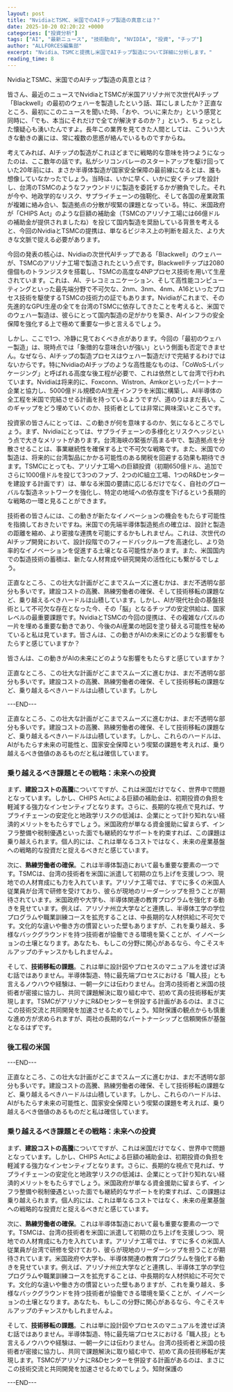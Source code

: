 ```yaml
---
layout: post
title: "NvidiaとTSMC、米国でのAIチップ製造の真意とは？"
date: 2025-10-20 02:20:22 +0000
categories: ["投資分析"]
tags: ["AI", "最新ニュース", "技術動向", "NVIDIA", "投資", "チップ"]
author: "ALLFORCES編集部"
excerpt: "Nvidia、TSMCと提携し米国でAIチップ製造について詳細に分析します。"
reading_time: 8
---
```


NvidiaとTSMC、米国でのAIチップ製造の真意とは？

皆さん、最近のニュースでNvidiaとTSMCが米国アリゾナ州で次世代AIチップ「Blackwell」の最初のウェハーを製造したという話、耳にしましたか？正直なところ、最初にこのニュースを聞いた時、「おや、ついに来たか」という感覚と同時に、「でも、本当にそれだけで全てが解決するのか？」という、ちょっとした懐疑心も湧いたんですよ。長年この業界を見てきた人間としては、こういう大きな動きの裏には、常に複数の思惑が絡んでいるものですからね。

考えてみれば、AIチップの製造がこれほどまでに戦略的な意味を持つようになったのは、ここ数年の話です。私がシリコンバレーのスタートアップを駆け回っていた20年前には、まさか半導体製造が国家安全保障の最前線になるとは、誰も想像していなかったでしょう。当時は、いかに早く、いかに安くチップを設計し、台湾のTSMCのようなファウンドリに製造を委託するかが勝負でした。それが今や、地政学的なリスク、サプライチェーンの強靭化、そして各国の産業政策が複雑に絡み合い、製造拠点の分散が喫緊の課題となっている。特に、米国政府が「CHIPS Act」のような巨額の補助金（TSMCのアリゾナ工場には66億ドルの補助金が提供されましたね）を投じて国内製造を奨励している背景を考えると、今回のNvidiaとTSMCの提携は、単なるビジネス上の判断を超えた、より大きな文脈で捉える必要があります。

今回の発表の核心は、Nvidiaの次世代AIチップである「Blackwell」のウェハーが、TSMCのアリゾナ工場で製造されたという点です。Blackwellチップは2080億個ものトランジスタを搭載し、TSMCの高度な4NPプロセス技術を用いて生産されています。これは、AI、テレコミュニケーション、そして高性能コンピューティングといった最先端分野で不可欠な、2nm、3nm、4nm、A16といったプロセス技術を駆使するTSMCの技術力の証でもあります。Nvidiaがこれまで、その先進的なGPU生産の全てを台湾のTSMCに依存してきたことを考えると、米国でのウェハー製造は、彼らにとって国内製造の足がかりを築き、AIインフラの安全保障を強化する上で極めて重要な一歩と言えるでしょう。

しかし、ここで1つ、冷静に見ておくべき点があります。今回の「最初のウェハー製造」は、現時点では「象徴的な意味合いが強い」という側面も否定できません。なぜなら、AIチップの製造プロセスはウェハー製造だけで完結するわけではないからです。特にNvidiaのAIチップのような高性能なものは、「CoWoS-Lパッケージング」と呼ばれる高度な後工程が必要で、これは依然として台湾で行われています。Nvidiaは将来的に、Foxconn、Wistron、Amkorといったパートナー企業と協力し、5000億ドル規模のAI生産インフラを米国に構築し、AI半導体の全工程を米国で完結させる計画を持っているようですが、道のりはまだ長い。このギャップをどう埋めていくのか、技術者としては非常に興味深いところです。

投資家の皆さんにとっては、この動きが何を意味するのか、気になるところでしょう。まず、Nvidiaにとっては、サプライチェーンの多様化とリスクヘッジという点で大きなメリットがあります。台湾海峡の緊張が高まる中で、製造拠点を分散させることは、事業継続性を確保する上で不可欠な戦略です。また、米国での製造は、将来的に台湾製品にかかる可能性のある関税を回避する効果も期待できます。TSMCにとっても、アリゾナ工場への巨額投資（初期650億ドル、追加でさらに1000億ドルを投じて3つのファブ、2つのIC組立工場、1つのR&Dセンターを建設する計画です）は、単なる米国の要請に応じるだけでなく、自社のグローバルな製造ネットワークを強化し、特定の地域への依存度を下げるという長期的な戦略の一環と見ることができます。

技術者の皆さんには、この動きが新たなイノベーションの機会をもたらす可能性を指摘しておきたいですね。米国での先端半導体製造拠点の確立は、設計と製造の距離を縮め、より密接な連携を可能にするかもしれません。これは、次世代のAIチップ開発において、設計段階でのフィードバックループを高速化し、より効率的なイノベーションを促進する土壌となる可能性があります。また、米国国内での製造技術の蓄積は、新たな人材育成や研究開発の活性化にも繋がるでしょう。

正直なところ、この壮大な計画がどこまでスムーズに進むかは、まだ不透明な部分も多いです。建設コストの高騰、熟練労働者の確保、そして技術移転の課題など、乗り越えるべきハードルは山積しています。しかし、AIが現代社会の基盤技術として不可欠な存在となった今、その「脳」となるチップの安定供給は、国家レベルの最重要課題です。NvidiaとTSMCの今回の提携は、その複雑なパズルの一片を埋める重要な動きであり、今後のAI産業の地図を塗り替える可能性を秘めていると私は見ています。皆さんは、この動きがAIの未来にどのような影響をもたらすと感じていますか？

皆さんは、この動きがAIの未来にどのような影響をもたらすと感じていますか？

正直なところ、この壮大な計画がどこまでスムーズに進むかは、まだ不透明な部分も多いです。建設コストの高騰、熟練労働者の確保、そして技術移転の課題など、乗り越えるべきハードルは山積しています。しかし

---END---

正直なところ、この壮大な計画がどこまでスムーズに進むかは、まだ不透明な部分も多いです。建設コストの高騰、熟練労働者の確保、そして技術移転の課題など、乗り越えるべきハードルは山積しています。しかし、これらのハードルは、AIがもたらす未来の可能性と、国家安全保障という喫緊の課題を考えれば、乗り越えるべき価値のあるものだと私は確信しています。

### 乗り越えるべき課題とその戦略：未来への投資

まず、**建設コストの高騰**についてですが、これは米国だけでなく、世界中で問題となっています。しかし、CHIPS Actによる巨額の補助金は、初期投資の負担を軽減する強力なインセンティブとなります。さらに、長期的な視点で見れば、サプライチェーンの安定化と地政学リスクの低減は、企業にとって計り知れない経済的メリットをもたらすでしょう。米国政府が単なる資金援助に留まらず、インフラ整備や税制優遇といった面でも継続的なサポートを約束すれば、この課題は乗り越えられます。個人的には、これは単なるコストではなく、未来の産業基盤への戦略的な投資だと捉えるべきだと感じています。

次に、**熟練労働者の確保**。これは半導体製造において最も重要な要素の一つです。TSMCは、台湾の技術者を米国に派遣して初期の立ち上げを支援しつつ、現地での人材育成にも力を入れています。アリゾナ工場では、すでに多くの米国人従業員が台湾で研修を受けており、彼らが現地のリーダーシップを担うことが期待されています。米国政府や大学も、半導体関連の教育プログラムを強化する動きを見せています。例えば、アリゾナ州立大学などと連携し、半導体工学の学位プログラムや職業訓練コースを拡充することは、中長期的な人材供給に不可欠です。文化的な違いや働き方の慣習といった壁もありますが、これを乗り越え、多様なバックグラウンドを持つ技術者が協働できる環境を築くことが、イノベーションの土壌となります。あなたも、もしこの分野に関心があるなら、今こそスキルアップのチャンスかもしれませんよ。

そして、**技術移転の課題**。これは単に設計図やプロセスのマニュアルを渡せば済む話ではありません。半導体製造、特に最先端プロセスにおける「職人技」とも言えるノウハウや経験は、一朝一夕には伝わりません。台湾の技術者と米国の技術者が密接に協力し、共同で課題解決に取り組む中で、初めて真の技術移転が実現します。TSMCがアリゾナにR&Dセンターを併設する計画があるのは、まさにこの技術交流と共同開発を加速させるためでしょう。知財保護の観点からも慎重な進め方が求められますが、両社の長期的なパートナーシップと信頼関係が基盤となるはずです。

### 後工程の米国

---END---

正直なところ、この壮大な計画がどこまでスムーズに進むかは、まだ不透明な部分も多いです。建設コストの高騰、熟練労働者の確保、そして技術移転の課題など、乗り越えるべきハードルは山積しています。しかし、これらのハードルは、AIがもたらす未来の可能性と、国家安全保障という喫緊の課題を考えれば、乗り越えるべき価値のあるものだと私は確信しています。

### 乗り越えるべき課題とその戦略：未来への投資

まず、**建設コストの高騰**についてですが、これは米国だけでなく、世界中で問題となっています。しかし、CHIPS Actによる巨額の補助金は、初期投資の負担を軽減する強力なインセンティブとなります。さらに、長期的な視点で見れば、サプライチェーンの安定化と地政学リスクの低減は、企業にとって計り知れない経済的メリットをもたらすでしょう。米国政府が単なる資金援助に留まらず、インフラ整備や税制優遇といった面でも継続的なサポートを約束すれば、この課題は乗り越えられます。個人的には、これは単なるコストではなく、未来の産業基盤への戦略的な投資だと捉えるべきだと感じています。

次に、**熟練労働者の確保**。これは半導体製造において最も重要な要素の一つです。TSMCは、台湾の技術者を米国に派遣して初期の立ち上げを支援しつつ、現地での人材育成にも力を入れています。アリゾナ工場では、すでに多くの米国人従業員が台湾で研修を受けており、彼らが現地のリーダーシップを担うことが期待されています。米国政府や大学も、半導体関連の教育プログラムを強化する動きを見せています。例えば、アリゾナ州立大学などと連携し、半導体工学の学位プログラムや職業訓練コースを拡充することは、中長期的な人材供給に不可欠です。文化的な違いや働き方の慣習といった壁もありますが、これを乗り越え、多様なバックグラウンドを持つ技術者が協働できる環境を築くことが、イノベーションの土壌となります。あなたも、もしこの分野に関心があるなら、今こそスキルアップのチャンスかもしれませんよ。

そして、**技術移転の課題**。これは単に設計図やプロセスのマニュアルを渡せば済む話ではありません。半導体製造、特に最先端プロセスにおける「職人技」とも言えるノウハウや経験は、一朝一夕には伝わりません。台湾の技術者と米国の技術者が密接に協力し、共同で課題解決に取り組む中で、初めて真の技術移転が実現します。TSMCがアリゾナにR&Dセンターを併設する計画があるのは、まさにこの技術交流と共同開発を加速させるためでしょう。知財保護の

---END---